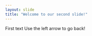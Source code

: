 ```yaml
---
layout: slide
title: "Welcome to our second slide!"
---
```

First text
Use the left arrow to go back!
